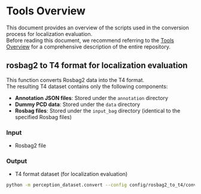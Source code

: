 # Tools Overview

This document provides an overview of the scripts used in the conversion process for localization evaluation.  
Before reading this document, we recommend referring to the [Tools Overview](./tools_overview.md) for a comprehensive description of the entire repository.

## rosbag2 to T4 format for localization evaluation

This function converts Rosbag2 data into the T4 format.  
The resulting T4 dataset contains only the following components:

- **Annotation JSON files**: Stored under the `annotation` directory
- **Dummy PCD data**: Stored under the `data` directory
- **Rosbag files**: Stored under the `input_bag` directory (identical to the specified Rosbag files)

### Input

- Rosbag2 file

### Output

- T4 format dataset (for localization evaluation)

```bash
python -m perception_dataset.convert --config config/rosbag2_to_t4/convert_rosbag2_to_localization_evaluation.yaml
```
